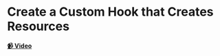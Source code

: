 # Create a Custom Hook that Creates Resources

**[📹 Video](https://egghead.io/lessons/react-create-a-custom-hook-that-creates-resources)**
